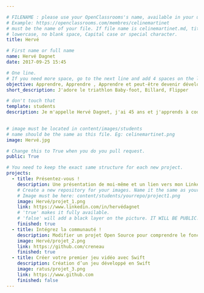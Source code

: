 ```yaml
---

# FILENAME : please use your OpenClassrooms's name, available in your url.
# Example: https://openclassrooms.com/membres/celinemartinet
# must be the name of your file. If file name is celinemartinet.md, title is celinemartinet.
# lowercase, no blank space, Capital case or special character.
title: Hervé

# First name or full name
name: Hervé Dagnet
date: 2017-09-25 15:45

# One line.
# If you need more space, go to the next line and add 4 spaces on the left, as in 'description'.
objective: Apprendre, Apprendre , Apprendre et peut-être devenir développeur Ios
short_description: J'adore le triathlon Baby-foot, Billard, Flipper

# don't touch that
template: students
description: Je m'appelle Hervé Dagnet, j'ai 45 ans et j'apprends à coder en swift avec OpenClassRooms.
    

# image must be located in content/images/students
# name should be the same as this file. Eg: celinemartinet.png
image: Hervé.jpg

# Change this to True when you do you pull request.
public: True

# You need to keep the exact same structure for each new project.
projects:
  - title: Présentez-vous !
    description: Une présentation de moi-même et un lien vers mon LinkedIn.
    # Create a new repository for your images. Name it the same as your nickname and profile picture.
    # Image must be here: content/students/yourrepo/project1.png
    image: Hervé/projet_1.png
    link: https://www.linkedin.com/in/hervédagnet
    # 'true' makes it fully available.
    # 'false' will add a black layer on the picture. IT WILL BE PUBLIC!
    finished: true
  - title: Intégrez la communauté !
    description: Modifier un projet Open Source pour comprendre le fonctionnement de Git, de Github et des pull requests. 
    image: Hervé/projet_2.png
    link: https://github.com/creneau
    finished: true
  - title: Créer votre premier jeu vidéo avec Swift
    description: Création d’un jeu développé en Swift
    image: ratus/projet_3.png
    link: https://www.github.com
    finished: false
---
```

